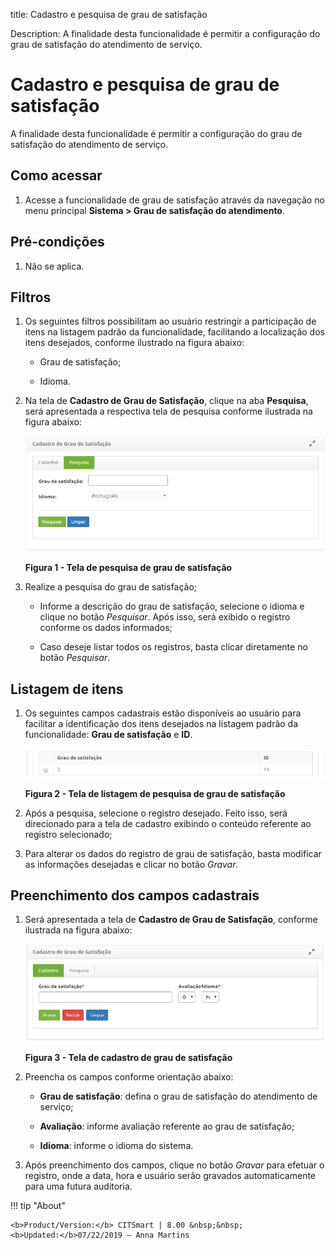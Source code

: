 title: Cadastro e pesquisa de grau de satisfação

Description: A finalidade desta funcionalidade é permitir a configuração do grau de satisfação do atendimento de serviço.

# Cadastro e pesquisa de grau de satisfação

A finalidade desta funcionalidade é permitir a configuração do grau de
satisfação do atendimento de serviço.

Como acessar
-----------

1.  Acesse a funcionalidade de grau de satisfação através da navegação no
    menu principal **Sistema > Grau de satisfação do atendimento**.

Pré-condições
------------

1.  Não se aplica.

Filtros
------

1.  Os seguintes filtros possibilitam ao usuário restringir a participação de
    itens na listagem padrão da funcionalidade, facilitando a localização dos
    itens desejados, conforme ilustrado na figura abaixo:

    -   Grau de satisfação;

    -   Idioma.

2.  Na tela de **Cadastro de Grau de Satisfação**, clique na aba **Pesquisa**,
    será apresentada a respectiva tela de pesquisa conforme ilustrada na figura
    abaixo:

    ![Criar](images/satisfaction-1.png)
    
    **Figura 1 - Tela de pesquisa de grau de satisfação**

3.  Realize a pesquisa do grau de satisfação;

    -   Informe a descrição do grau de satisfação, selecione o idioma e clique no
    botão *Pesquisar*. Após isso, será exibido o registro conforme os dados
    informados;

    -   Caso deseje listar todos os registros, basta clicar diretamente no
    botão *Pesquisar*.

Listagem de itens
----------------

1.  Os seguintes campos cadastrais estão disponíveis ao usuário para facilitar a
    identificação dos itens desejados na listagem padrão da
    funcionalidade: **Grau de satisfação** e **ID**.

    ![Criar](images/satisfaction-2.png)
    
    **Figura 2 - Tela de listagem de pesquisa de grau de satisfação**

2.  Após a pesquisa, selecione o registro desejado. Feito isso, será direcionado
    para a tela de cadastro exibindo o conteúdo referente ao registro
    selecionado;

3.  Para alterar os dados do registro de grau de satisfação, basta modificar as
    informações desejadas e clicar no botão *Gravar*.

Preenchimento dos campos cadastrais
---------------------------------

1.  Será apresentada a tela de **Cadastro de Grau de Satisfação**, conforme
    ilustrada na figura abaixo:

    ![Criar](images/satisfaction-3.png)
    
    **Figura 3 - Tela de cadastro de grau de satisfação**

2.  Preencha os campos conforme orientação abaixo:

    -   **Grau de satisfação**: defina o grau de satisfação do atendimento de
    serviço;

    -   **Avaliação**: informe avaliação referente ao grau de satisfação;

    -   **Idioma**: informe o idioma do sistema.

3.  Após preenchimento dos campos, clique no botão *Gravar* para efetuar o
    registro, onde a data, hora e usuário serão gravados automaticamente para
    uma futura auditoria.


!!! tip "About"

    <b>Product/Version:</b> CITSmart | 8.00 &nbsp;&nbsp;
    <b>Updated:</b>07/22/2019 – Anna Martins
